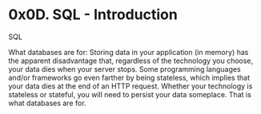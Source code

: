 # 0x0D. SQL - Introduction
SQL

What databases are for: Storing data in your application (in memory) has the apparent disadvantage that, regardless of the technology you choose, your data dies when your server stops. Some programming languages and/or frameworks go even farther by being stateless, which implies that your data dies at the end of an HTTP request. Whether your technology is stateless or stateful, you will need to persist your data someplace. That is what databases are for.


